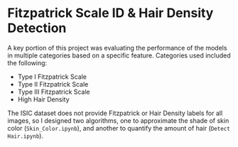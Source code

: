 # Fitzpatrick Scale ID & Hair Density Detection

A key portion of this project was evaluating the performance of the 
models in multiple categories based on a specific feature. Categories
used included the following:
* Type I Fitzpatrick Scale
* Type II Fitzpatrick Scale
* Type III Fitzpatrick Scale
* High Hair Density

The ISIC dataset does not provide Fitzpatrick or Hair Density labels
for all images, so I designed two algorithms, one to approximate the 
shade of skin color (```Skin_Color.ipynb```), and another to quantify the amount of hair 
(```Detect Hair.ipynb```). 